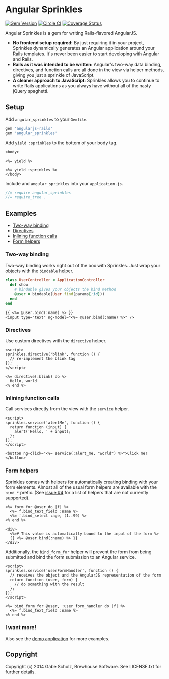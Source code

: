 # Angular Sprinkles

[![Gem Version](https://badge.fury.io/rb/angular_sprinkles.svg)](http://badge.fury.io/rb/angular_sprinkles)
[![Circle CI](https://circleci.com/gh/BrewhouseTeam/angular_sprinkles.png?style=badge)](https://circleci.com/gh/BrewhouseTeam/angular_sprinkles)
[![Coverage Status](https://coveralls.io/repos/BrewhouseTeam/angular_sprinkles/badge.png?branch=master)](https://coveralls.io/r/BrewhouseTeam/angular_sprinkles?branch=master)

Angular Sprinkles is a gem for writing Rails-flavored AngularJS.

- __No frontend setup required:__ By just requiring it in your project, Sprinkles dynamically generates an Angular application around your Rails templates. It's never been easier to start developing with Angular and Rails.
- __Rails as it was intended to be written:__ Angular's two-way data binding, directives, and function calls are all done in the view via helper methods, giving you just a sprinkle of JavaScript.
- __A cleaner approach to JavaScript:__ Sprinkles allows you to continue to write Rails applications as you always have without all of the nasty jQuery spaghetti.


## Setup

Add `angular_sprinkles` to your `Gemfile`.

```ruby
gem 'angularjs-rails'
gem 'angular_sprinkles'
```

Add `yield :sprinkles` to the bottom of your body tag.

```erb
<body>

<%= yield %>

<%= yield :sprinkles %>
</body>
```

Include and `angular_sprinkles` into your `application.js`.

```js
//= require angular_sprinkles
//= require_tree .
```

## Examples

- [Two-way binding](#two-way-binding)
- [Directives](#directives)
- [Inlining function calls](#inlining-function-calls)
- [Form helpers](#form-helpers)

### Two-way binding

Two-way binding works right out of the box with Sprinkles. Just wrap your objects with the `bindable` helper.

```ruby
class UserController < ApplicationController
  def show
    # bindable gives your objects the bind method
    @user = bindable(User.find(params[:id]))
  end
end
```

```erb
{{ <%= @user.bind(:name) %> }}
<input type="text" ng-model="<%= @user.bind(:name) %>" />
```

### Directives

Use custom directives with the `directive` helper.

```erb
<script>
sprinkles.directive('blink', function () {
  // re-implement the blink tag
});
</script>

<%= directive(:blink) do %>
  Hello, world
<% end %>
```

### Inlining function calls

Call services directly from the view with the `service` helper.

```erb
<script>
sprinkles.service('alertMe', function () {
  return function (input) {
    alert('Hello, ' + input);
  };
});
</script>

<button ng-click="<%= service(:alert_me, "world") %>">Click me!</button>
```

### Form helpers

Sprinkles comes with helpers for automatically creating binding with your form elements. Almost all of the usual form helpers are available with the `bind_*` prefix. (See [issue #4](https://github.com/BrewhouseTeam/angular_sprinkles/issues/4) for a list of helpers that are not currently supported).

```erb
<%= form_for @user do |f| %>
  <%= f.bind_text_field :name %>
  <%= f.bind_select :age, (1..99) %>
<% end %>

<div>
  <%=# This value is automatically bound to the input of the form %>
  {{ <%= @user.bind(:name) %> }}
</div>
```

Additionally, the `bind_form_for` helper will prevent the form from being submitted and bind the form submission to an Angular service.

```erb
<script>
sprinkles.service('userFormHandler', function () {
  // receives the object and the AngularJS representation of the form
  return function (user, form) {
    // do something with the result
  };
});
</script>

<%= bind_form_for @user, :user_form_handler do |f| %>
  <%= f.bind_text_field :name %>
<% end %>
```

### I want more!

Also see the [demo application](https://github.com/BrewhouseTeam/angular_sprinkles_example) for more examples.

## Copyright

Copyright (c) 2014 Gabe Scholz, Brewhouse Software. See LICENSE.txt for further details.
